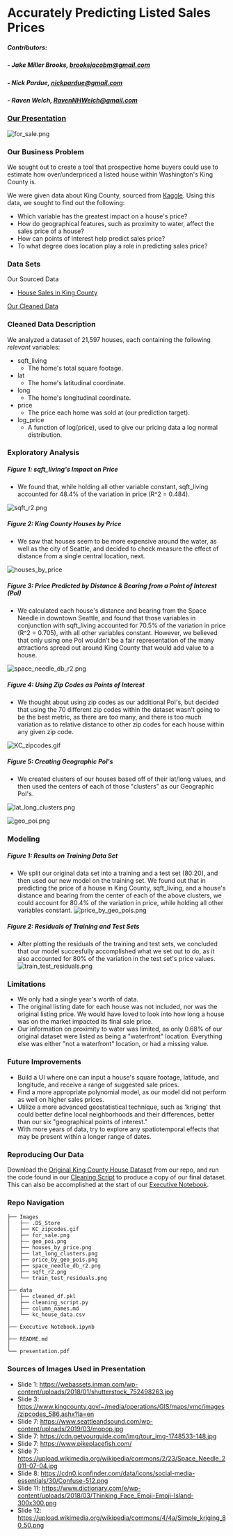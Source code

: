 # Accurately Predicting Listed Sales Prices

##### Contributors:
##### - Jake Miller Brooks, brooksjacobm@gmail.com
##### - Nick Pardue, nickpardue@gmail.com
##### - Raven Welch, RavenNHWelch@gmail.com

### [Our Presentation]

![for_sale.png](https://github.com/RavenNHW/Mod_2_Project/blob/master/Images/for_sale.png)

### Our Business Problem
We sought out to create a tool that prospective home buyers could use to estimate how over/underpriced a listed house within Washington's King County is.

We were given data about King County, sourced from [Kaggle]. Using this data, we sought to find out the following:
- Which variable has the greatest impact on a house's price?
- How do geographical features, such as proximity to water, affect the sales price of a house?
- How can points of interest help predict sales price?
- To what degree does location play a role in predicting sales price?

### Data Sets
Our Sourced Data
- [House Sales in King County]

[Our Cleaned Data] 


### Cleaned Data Description
We analyzed a dataset of 21,597 houses, each containing the following *relevant* variables:
 - sqft_living
    - The home's total square footage.
 - lat
    - The home's latitudinal coordinate.
 - long
     - The home's longitudinal coordinate.
 - price
    - The price each home was sold at (our prediction target).
 - log_price
    - A function of log(price), used to give our pricing data a log normal distribution.
 

### Exploratory Analysis

 ##### Figure 1: sqft_living's Impact on Price
 - We found that, while holding all other variable constant, sqft_living accounted for 48.4% of the variation in price (R^2 = 0.484).
 
![sqft_r2.png](https://github.com/RavenNHW/Mod_2_Project/blob/master/Images/sqft_r2.png)

 ##### Figure 2: King County Houses by Price
 - We saw that houses seem to be more expensive around the water, as well as the city of Seattle, and decided to check measure the effect of distance from a single central location, next.
 
![houses_by_price](https://github.com/RavenNHW/Mod_2_Project/blob/master/Images/houses_by_price.png)

 ##### Figure 3: Price Predicted by Distance & Bearing from a Point of Interest (PoI)
- We calculated each house's distance and bearing from the Space Needle in downtown Seattle, and found that those variables in conjunction with sqft_living accounted for 70.5% of the variation in price (R^2 = 0.705), with all other variables constant. However, we believed that only using one PoI wouldn't be a fair representation of the many attractions spread out around King County that would add value to a house.
 
![space_needle_db_r2.png](https://github.com/RavenNHW/Mod_2_Project/blob/master/Images/space_needle_db_r2.png)

 ##### Figure 4: Using Zip Codes as Points of Interest
 - We thought about using zip codes as our additional PoI's, but decided that using the 70 different zip codes within the dataset wasn't going to be the best metric, as there are too many, and there is too much variation as to relative distance to other zip codes for each house within any given zip code.

![KC_zipcodes.gif](https://github.com/RavenNHW/Mod_2_Project/blob/master/Images/KC_zipcodes.gif)

##### Figure 5: Creating Geographic PoI's
- We created clusters of our houses based off of their lat/long values, and then used the centers of each of those "clusters" as our Geographic PoI's.

![lat_long_clusters.png](https://github.com/RavenNHW/Mod_2_Project/blob/master/Images/lat_long_clusters.png)

![geo_poi.png](https://github.com/RavenNHW/Mod_2_Project/blob/master/Images/geo_poi.png)

### Modeling

 ##### Figure 1: Results on Training Data Set
 - We split our original data set into a training and a test set (80:20), and then used our new model on the training set. We found out that in predicting the price of a house in King County, sqft_living, and a house's distance and bearing from the center of each of the above clusters, we could account for 80.4% of the variation in price, while holding all other variables constant. 
 ![price_by_geo_pois.png](https://github.com/RavenNHW/Mod_2_Project/blob/master/Images/price_by_geo_pois.png)
 
 ##### Figure 2: Residuals of Training and Test Sets
 - After plotting the residuals of the training and test sets, we concluded that our model succesfully accomplished what we set out to do, as it also accounted for 80% of the variation in the test set's price values. 
 ![train_test_residuals.png](https://github.com/RavenNHW/Mod_2_Project/blob/master/Images/train_test_residuals.png)




### Limitations
- We only had a single year's worth of data.
- The original listing date for each house was not included, nor was the original listing price. We would have loved to look into how long a house was on the market impacted its final sale price.
- Our information on proximity to water was limited, as only 0.68% of our original dataset were listed as being a "waterfront" location. Everything else was either "not a waterfront" location, or had a missing value.


### Future Improvements
- Build a UI where one can input a house's square footage, latitude, and longitude, and receive a range of suggested sale prices.
- Find a more appropriate polynomial model, as our model did not perform as well on higher sales prices.
- Utilize a more advanced geostatistical technique, such as 'kriging' that could better define local neighborhoods and their differences, better than our six "geographical points of interest."
- With more years of data, try to explore any spatiotemporal effects that may be present within a longer range of dates.


### Reproducing Our Data
Download the [Original King County House Dataset] from our repo, and run the code found in our [Cleaning Script] to produce a copy of our final dataset. This can also be accomplished at the start of our [Executive Notebook].

### Repo Navigation
```
├── Images
│   ├── .DS_Store
│   ├── KC_zipcodes.gif
│   ├── for_sale.png
│   ├── geo_poi.png
│   ├── houses_by_price.png
│   ├── lat_long_clusters.png
│   ├── price_by_geo_pois.png
│   ├── space_needle_db_r2.png
│   ├── sqft_r2.png
│   └── train_test_residuals.png
│
├── data
│   ├── cleaned_df.pkl
│   ├── cleaning_script.py
│   ├── column_names.md
│   └── kc_house_data.csv
│
├── Executive Notebook.ipynb
│
├── README.md
│
└── presentation.pdf

```

### Sources of Images Used in Presentation
- Slide 1: https://webassets.inman.com/wp-content/uploads/2018/01/shutterstock_752498263.jpg
- Slide 3: https://www.kingcounty.gov/~/media/operations/GIS/maps/vmc/images/zipcodes_586.ashx?la=en
- Slide 7: https://www.seattleandsound.com/wp-content/uploads/2019/03/mopop.jpg
- Slide 7: https://cdn.getyourguide.com/img/tour_img-1748533-148.jpg
- Slide 7: https://www.pikeplacefish.com/
- Slide 7: https://upload.wikimedia.org/wikipedia/commons/2/23/Space_Needle_2011-07-04.jpg
- Slide 8: https://cdn0.iconfinder.com/data/icons/social-media-essentials/30/Confuse-512.png
- Slide 11: https://www.dictionary.com/e/wp-content/uploads/2018/03/Thinking_Face_Emoji-Emoji-Island-300x300.png
- Slide 12: https://upload.wikimedia.org/wikipedia/commons/4/4a/Simple_kriging_80_50.png


[//]: # (These are reference links used in the body of this note and get stripped out when the markdown processor does its job. There is no need to format nicely because it shouldn't be seen. Thanks SO - http://stackoverflow.com/questions/4823468/store-comments-in-markdown-syntax)

   [our presentation]: <https://github.com/RavenNHW/Mod_2_Project/blob/master/presentation.pdf>
   [kaggle]: <https://www.kaggle.com/>
   [house sales in king county]: <https://www.kaggle.com/harlfoxem/housesalesprediction>
   [our cleaned data]: <https://github.com/RavenNHW/Mod_2_Project/blob/master/data/cleaned_df.pkl>
   [cleaning script]: <https://github.com/RavenNHW/Mod_2_Project/blob/master/data/cleaning_script.py>
   [original king county house dataset]: <https://github.com/RavenNHW/Mod_2_Project/blob/master/data/kc_house_data.csv>
   [executive notebook]: <https://github.com/RavenNHW/Mod_2_Project/blob/master/Executive%20Notebook.ipynb>



